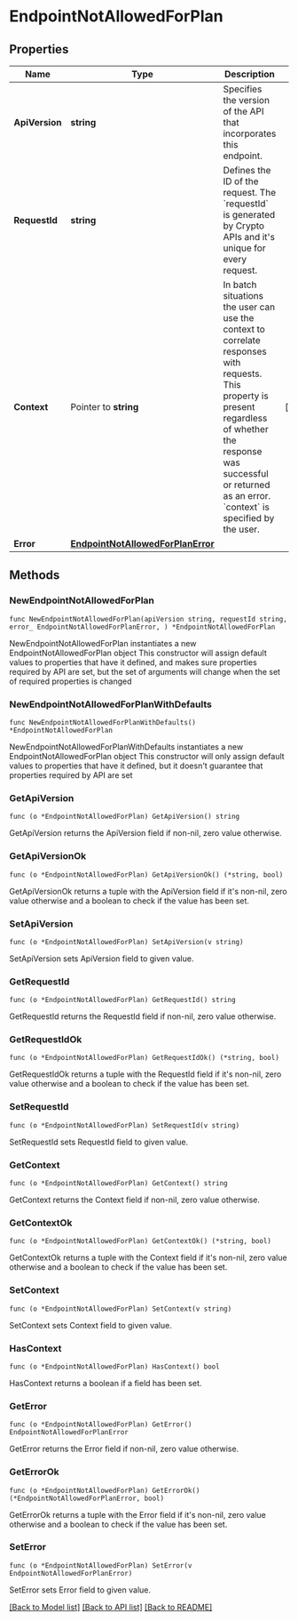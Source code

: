 # EndpointNotAllowedForPlan

## Properties

Name | Type | Description | Notes
------------ | ------------- | ------------- | -------------
**ApiVersion** | **string** | Specifies the version of the API that incorporates this endpoint. | 
**RequestId** | **string** | Defines the ID of the request. The &#x60;requestId&#x60; is generated by Crypto APIs and it&#39;s unique for every request. | 
**Context** | Pointer to **string** | In batch situations the user can use the context to correlate responses with requests. This property is present regardless of whether the response was successful or returned as an error. &#x60;context&#x60; is specified by the user. | [optional] 
**Error** | [**EndpointNotAllowedForPlanError**](EndpointNotAllowedForPlanError.md) |  | 

## Methods

### NewEndpointNotAllowedForPlan

`func NewEndpointNotAllowedForPlan(apiVersion string, requestId string, error_ EndpointNotAllowedForPlanError, ) *EndpointNotAllowedForPlan`

NewEndpointNotAllowedForPlan instantiates a new EndpointNotAllowedForPlan object
This constructor will assign default values to properties that have it defined,
and makes sure properties required by API are set, but the set of arguments
will change when the set of required properties is changed

### NewEndpointNotAllowedForPlanWithDefaults

`func NewEndpointNotAllowedForPlanWithDefaults() *EndpointNotAllowedForPlan`

NewEndpointNotAllowedForPlanWithDefaults instantiates a new EndpointNotAllowedForPlan object
This constructor will only assign default values to properties that have it defined,
but it doesn't guarantee that properties required by API are set

### GetApiVersion

`func (o *EndpointNotAllowedForPlan) GetApiVersion() string`

GetApiVersion returns the ApiVersion field if non-nil, zero value otherwise.

### GetApiVersionOk

`func (o *EndpointNotAllowedForPlan) GetApiVersionOk() (*string, bool)`

GetApiVersionOk returns a tuple with the ApiVersion field if it's non-nil, zero value otherwise
and a boolean to check if the value has been set.

### SetApiVersion

`func (o *EndpointNotAllowedForPlan) SetApiVersion(v string)`

SetApiVersion sets ApiVersion field to given value.


### GetRequestId

`func (o *EndpointNotAllowedForPlan) GetRequestId() string`

GetRequestId returns the RequestId field if non-nil, zero value otherwise.

### GetRequestIdOk

`func (o *EndpointNotAllowedForPlan) GetRequestIdOk() (*string, bool)`

GetRequestIdOk returns a tuple with the RequestId field if it's non-nil, zero value otherwise
and a boolean to check if the value has been set.

### SetRequestId

`func (o *EndpointNotAllowedForPlan) SetRequestId(v string)`

SetRequestId sets RequestId field to given value.


### GetContext

`func (o *EndpointNotAllowedForPlan) GetContext() string`

GetContext returns the Context field if non-nil, zero value otherwise.

### GetContextOk

`func (o *EndpointNotAllowedForPlan) GetContextOk() (*string, bool)`

GetContextOk returns a tuple with the Context field if it's non-nil, zero value otherwise
and a boolean to check if the value has been set.

### SetContext

`func (o *EndpointNotAllowedForPlan) SetContext(v string)`

SetContext sets Context field to given value.

### HasContext

`func (o *EndpointNotAllowedForPlan) HasContext() bool`

HasContext returns a boolean if a field has been set.

### GetError

`func (o *EndpointNotAllowedForPlan) GetError() EndpointNotAllowedForPlanError`

GetError returns the Error field if non-nil, zero value otherwise.

### GetErrorOk

`func (o *EndpointNotAllowedForPlan) GetErrorOk() (*EndpointNotAllowedForPlanError, bool)`

GetErrorOk returns a tuple with the Error field if it's non-nil, zero value otherwise
and a boolean to check if the value has been set.

### SetError

`func (o *EndpointNotAllowedForPlan) SetError(v EndpointNotAllowedForPlanError)`

SetError sets Error field to given value.



[[Back to Model list]](../README.md#documentation-for-models) [[Back to API list]](../README.md#documentation-for-api-endpoints) [[Back to README]](../README.md)


